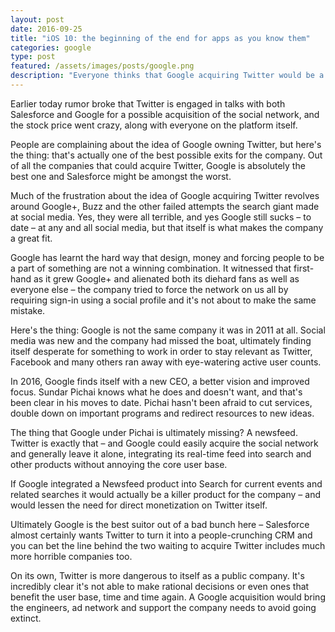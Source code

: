 ```yaml
---
layout: post
date: 2016-09-25
title: "iOS 10: the beginning of the end for apps as you know them"
categories: google
type: post
featured: /assets/images/posts/google.png
description: "Everyone thinks that Google acquiring Twitter would be a bad thing, but the reality is quite different: Twitter would be far better off."
---
```

Earlier today rumor broke that Twitter is engaged in talks with both Salesforce and Google for a possible acquisition of the social network, and the stock price went crazy, along with everyone on the platform itself.

People are complaining about the idea of Google owning Twitter, but here's the thing: that's actually one of the best possible exits for the company. Out of all the companies that could acquire Twitter, Google is absolutely the best one and Salesforce might be amongst the worst.

Much of the frustration about the idea of Google acquiring Twitter revolves around Google+, Buzz and the other failed attempts the search giant made at social media. Yes, they were all terrible, and yes Google still sucks – to date – at any and all social media, but that itself is what makes the company a great fit.

Google has learnt the hard way that design, money and forcing people to be a part of something are not a winning combination. It witnessed that first-hand as it grew Google+ and alienated both its diehard fans as well as everyone else – the company tried to force the network on us all by requiring sign-in using a social profile and it's not about to make the same mistake.

Here's the thing: Google is not the same company it was in 2011 at all. Social media was new and the company had missed the boat, ultimately finding itself desperate for something to work in order to stay relevant as Twitter, Facebook and many others ran away with eye-watering active user counts.

In 2016, Google finds itself with a new CEO, a better vision and improved focus. Sundar Pichai knows what he does and doesn't want, and that's been clear in his moves to date. Pichai hasn't been afraid to cut services, double down on important programs and redirect resources to new ideas.

The thing that Google under Pichai is ultimately missing? A newsfeed. Twitter is exactly that – and Google could easily acquire the social network and generally leave it alone, integrating its real-time feed into search and other products without annoying the core user base.

If Google integrated a Newsfeed product into Search for current events and related searches it would actually be a killer product for the company – and would lessen the need for direct monetization on Twitter itself.

Ultimately Google is the best suitor out of a bad bunch here – Salesforce almost certainly wants Twitter to turn it into a people-crunching CRM and you can bet the line behind the two waiting to acquire Twitter includes much more horrible companies too.

On its own, Twitter is more dangerous to itself as a public company. It's incredibly clear it's not able to make rational decisions or even ones that benefit the user base, time and time again. A Google acquisition would bring the engineers, ad network and support the company needs to avoid going extinct.